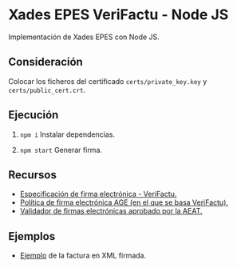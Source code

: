 # Xades EPES VeriFactu - Node JS

Implementación de Xades EPES con Node JS.

## Consideración

Colocar los ficheros del certificado `certs/private_key.key` y `certs/public_cert.crt`.

## Ejecución

1. `npm i` Instalar dependencias.

2. `npm start` Generar firma.

## Recursos

* [Especificación de firma electrónica - VeriFactu.](https://www.agenciatributaria.es/static_files/AEAT_Desarrolladores/EEDD/IVA/VERI-FACTU/Espec-Tecnicas/EspecTecGenerFirmaElectRfact.pdf)
* [Política de firma electrónica AGE (en el que se basa VeriFactu).](https://sede.administracion.gob.es/politica_de_firma_anexo_1.pdf)
* [Validador de firmas electrónicas aprobado por la AEAT.](https://ec.europa.eu/digital-building-blocks/DSS/webapp-demo/validation)

## Ejemplos

* [Ejemplo](./docs/invoice-signed-sample.xml) de la factura en XML firmada.